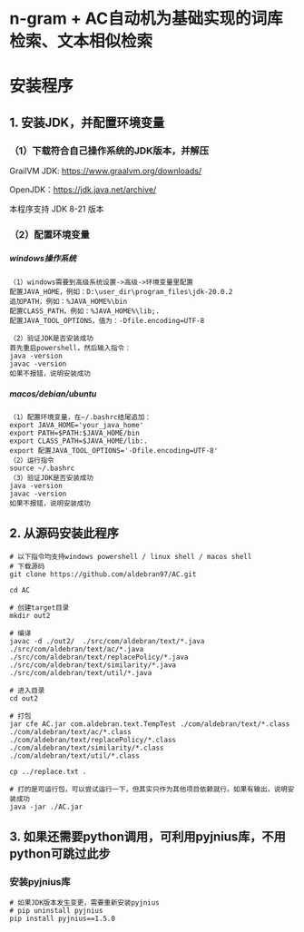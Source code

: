 # n-gram + AC自动机为基础实现的词库检索、文本相似检索

# 安装程序

## 1. 安装JDK，并配置环境变量

### （1）下载符合自己操作系统的JDK版本，并解压

GrailVM JDK: https://www.graalvm.org/downloads/

OpenJDK：https://jdk.java.net/archive/

本程序支持 JDK 8-21 版本

### （2）配置环境变量

##### windows操作系统

```text
（1）windows需要到高级系统设置->高级->环境变量里配置
配置JAVA_HOME，例如：D:\user_dir\program_files\jdk-20.0.2
追加PATH，例如：%JAVA_HOME%\bin
配置CLASS_PATH，例如：%JAVA_HOME%\lib;.
配置JAVA_TOOL_OPTIONS，值为：-Dfile.encoding=UTF-8

（2）验证JDK是否安装成功
首先重启powershell，然后输入指令：
java -version
javac -version
如果不报错，说明安装成功
````

##### macos/debian/ubuntu

```text
（1）配置环境变量，在~/.bashrc结尾追加：
export JAVA_HOME='your_java_home'
export PATH=$PATH:$JAVA_HOME/bin
export CLASS_PATH=$JAVA_HOME/lib:.
export 配置JAVA_TOOL_OPTIONS='-Dfile.encoding=UTF-8'
（2）运行指令
source ~/.bashrc
（3）验证JDK是否安装成功
java -version
javac -version
如果不报错，说明安装成功
````

## 2. 从源码安装此程序

```shell
# 以下指令均支持windows powershell / linux shell / macos shell
# 下载源码
git clone https://github.com/aldebran97/AC.git

cd AC

# 创建target目录
mkdir out2

# 编译
javac -d ./out2/  ./src/com/aldebran/text/*.java  ./src/com/aldebran/text/ac/*.java ./src/com/aldebran/text/replacePolicy/*.java ./src/com/aldebran/text/similarity/*.java ./src/com/aldebran/text/util/*.java

# 进入目录
cd out2

# 打包
jar cfe AC.jar com.aldebran.text.TempTest ./com/aldebran/text/*.class ./com/aldebran/text/ac/*.class  ./com/aldebran/text/replacePolicy/*.class  ./com/aldebran/text/similarity/*.class ./com/aldebran/text/util/*.class

cp ../replace.txt .

# 打的是可运行包，可以尝试运行一下，但其实只作为其他项目依赖就行。如果有输出，说明安装成功
java -jar ./AC.jar
```

## 3. 如果还需要python调用，可利用pyjnius库，不用python可跳过此步

### 安装pyjnius库

```text
# 如果JDK版本发生变更，需要重新安装pyjnius
# pip uninstall pyjnius
pip install pyjnius==1.5.0
```